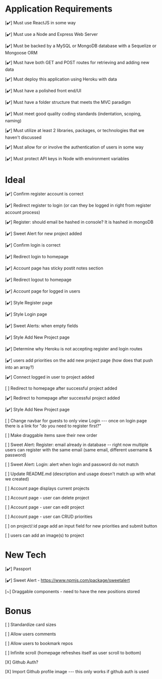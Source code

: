 # Application Requirements

[✔️] Must use ReactJS in some way

[✔️] Must use a Node and Express Web Server

[✔️] Must be backed by a MySQL or MongoDB database with a Sequelize or Mongoose ORM

[✔️] Must have both GET and POST routes for retrieving and adding new data

[✔️] Must deploy this application using Heroku with data

[✔️] Must have a polished front end/UI

[✔️] Must have a folder structure that meets the MVC paradigm

[✔️] Must meet good quality coding standards (indentation, scoping, naming)

[✔️] Must utilize at least 2 libraries, packages, or technologies that we haven't discussed

[✔️] Must allow for or involve the authentication of users in some way

[✔️] Must protect API keys in Node with environment variables

# Ideal

[✔️] Confirm register account is correct

[✔️] Redirect register to login (or can they be logged in right from register account process)

[✔️] Register: should email be hashed in console? It is hashed in mongoDB

[✔️] Sweet Alert for new project added

[✔️] Confirm login is correct

[✔️] Redirect login to homepage

[✔️] Account page has sticky postit notes section

[✔️] Redirect logout to homepage 

[✔️] Account page for logged in users

[✔️] Style Register page

[✔️] Style Login page

[✔️] Sweet Alerts: when empty fields

[✔️] Style Add New Project page

[✔️] Determine why Heroku is not accepting register and login routes

[✔️] users add priorities on the add new project page (how does that push into an array?)


[✔️] Connect logged in user to project added

[ ] Redirect to homepage after successful project added


[✔️] Redirect to homepage after successful project added

[✔️] Style Add New Project page

[ ] Change navbar for guests to only view Login --- once on login page there is a link for "do you need to register first?" 

[ ] Make draggable items save their new order

[ ] Sweet Alert: Register: email already in database -- right now multiple users can register with the same email (same email, different username & password)

[ ] Sweet Alert: Login: alert when login and password do not match 

[ ] Update README.md (description and usage doesn't match up with what we created)

[ ] Account page displays current projects

[ ] Account page - user can delete project

[ ] Account page - user can edit project

[ ] Account page - user can CRUD priorities

[ ] on project/:id page add an input field for new priorities and submit button

[ ] users can add an image(s) to project

# New Tech
[✔️] Passport

[✔️] Sweet Alert - https://www.npmjs.com/package/sweetalert

[~] Draggable components - need to have the new positions stored

# Bonus

[ ] Standardize card sizes

[ ] Allow users comments

[ ] Allow users to bookmark repos

[ ] Infinite scroll (homepage refreshes itself as user scroll to bottom)

[X] Github Auth?

[X] Import Github profile image --- this only works if github auth is used
